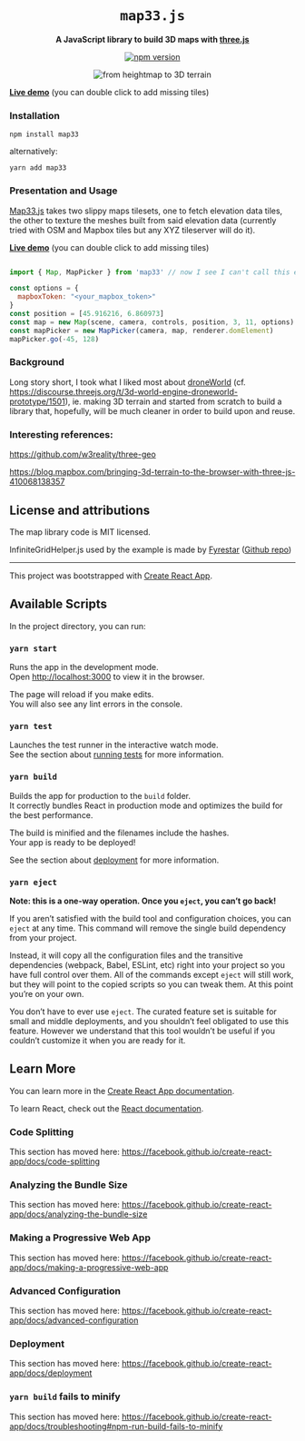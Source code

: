 <div align="center">

  <h1>
    <code>map33.js</code>
  </h1>

<strong>A JavaScript library to build 3D maps with
 <a href="https://threejs.org/">three.js</a></strong>

  <p>
    <a href="https://www.npmjs.com/package/map33"><img alt="npm version" src="https://img.shields.io/npm/v/map33"></a>
  </p>

  <img alt="from heightmap to 3D terrain" src="https://repository-images.githubusercontent.com/277697064/2cd77d00-c05e-11ea-9752-7a4ff3fe3a03">

</div>

[**Live demo**](https://map33.openbloc.com) (you can double click to add missing tiles)

### Installation

```
npm install map33
```

alternatively:

```
yarn add map33
```

### Presentation and Usage

[Map33.js](https://github.com/blaze33/map33.js) takes two slippy maps tilesets, one to fetch elevation data tiles, the other to texture the meshes built from said elevation data (currently tried with OSM and Mapbox tiles but any XYZ tileserver will do it).

[**Live demo**](https://map33.openbloc.com) (you can double click to add missing tiles)

```javascript

import { Map, MapPicker } from 'map33' // now I see I can't call this export Map, TODO ;)

const options = {
  mapboxToken: "<your_mapbox_token>"
}
const position = [45.916216, 6.860973]
const map = new Map(scene, camera, controls, position, 3, 11, options)
const mapPicker = new MapPicker(camera, map, renderer.domElement)
mapPicker.go(-45, 128)
```

### Background

Long story short, I took what I liked most about [droneWorld](https://droneworld.openbloc.com) (cf. https://discourse.threejs.org/t/3d-world-engine-droneworld-prototype/1501), ie. making 3D terrain and started from scratch to build a library that, hopefully, will be much cleaner in order to build upon and reuse.

### Interesting references:

https://github.com/w3reality/three-geo

https://blog.mapbox.com/bringing-3d-terrain-to-the-browser-with-three-js-410068138357

## License and attributions

The map library code is MIT licensed.

InfiniteGridHelper.js used by the example is made by [Fyrestar](https://mevedia.com) ([Github repo](https://github.com/Fyrestar/THREE.InfiniteGridHelper))


<hr />

This project was bootstrapped with [Create React App](https://github.com/facebook/create-react-app).

## Available Scripts

In the project directory, you can run:

### `yarn start`

Runs the app in the development mode.<br />
Open [http://localhost:3000](http://localhost:3000) to view it in the browser.

The page will reload if you make edits.<br />
You will also see any lint errors in the console.

### `yarn test`

Launches the test runner in the interactive watch mode.<br />
See the section about [running tests](https://facebook.github.io/create-react-app/docs/running-tests) for more information.

### `yarn build`

Builds the app for production to the `build` folder.<br />
It correctly bundles React in production mode and optimizes the build for the best performance.

The build is minified and the filenames include the hashes.<br />
Your app is ready to be deployed!

See the section about [deployment](https://facebook.github.io/create-react-app/docs/deployment) for more information.

### `yarn eject`

**Note: this is a one-way operation. Once you `eject`, you can’t go back!**

If you aren’t satisfied with the build tool and configuration choices, you can `eject` at any time. This command will remove the single build dependency from your project.

Instead, it will copy all the configuration files and the transitive dependencies (webpack, Babel, ESLint, etc) right into your project so you have full control over them. All of the commands except `eject` will still work, but they will point to the copied scripts so you can tweak them. At this point you’re on your own.

You don’t have to ever use `eject`. The curated feature set is suitable for small and middle deployments, and you shouldn’t feel obligated to use this feature. However we understand that this tool wouldn’t be useful if you couldn’t customize it when you are ready for it.

## Learn More

You can learn more in the [Create React App documentation](https://facebook.github.io/create-react-app/docs/getting-started).

To learn React, check out the [React documentation](https://reactjs.org/).

### Code Splitting

This section has moved here: https://facebook.github.io/create-react-app/docs/code-splitting

### Analyzing the Bundle Size

This section has moved here: https://facebook.github.io/create-react-app/docs/analyzing-the-bundle-size

### Making a Progressive Web App

This section has moved here: https://facebook.github.io/create-react-app/docs/making-a-progressive-web-app

### Advanced Configuration

This section has moved here: https://facebook.github.io/create-react-app/docs/advanced-configuration

### Deployment

This section has moved here: https://facebook.github.io/create-react-app/docs/deployment

### `yarn build` fails to minify

This section has moved here: https://facebook.github.io/create-react-app/docs/troubleshooting#npm-run-build-fails-to-minify
